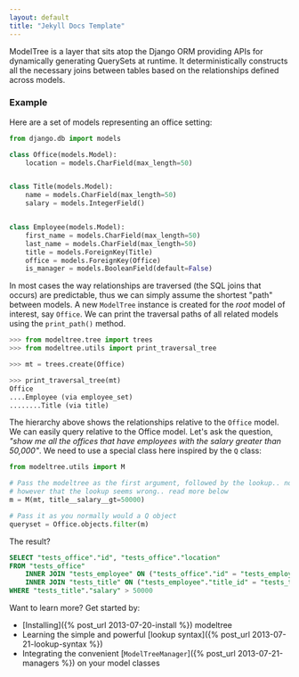 ```yaml
---
layout: default
title: "Jekyll Docs Template"
---
```


<div class=lead>ModelTree is a layer that sits atop the Django ORM providing APIs for dynamically generating QuerySets at runtime. It deterministically constructs all the necessary joins between tables based on the relationships defined across models.</div>


### Example

Here are a set of models representing an office setting:

```python
from django.db import models

class Office(models.Model):
    location = models.CharField(max_length=50)


class Title(models.Model):
    name = models.CharField(max_length=50)
    salary = models.IntegerField()


class Employee(models.Model):
    first_name = models.CharField(max_length=50)
    last_name = models.CharField(max_length=50)
    title = models.ForeignKey(Title)
    office = models.ForeignKey(Office)
    is_manager = models.BooleanField(default=False)
```

In most cases the way relationships are traversed (the SQL joins that occurs) are predictable, thus we can simply assume the shortest "path" between models. A new `ModelTree` instance is created for the _root_ model of interest, say `Office`. We can print the traversal paths of all related models using the `print_path()` method.

```python
>>> from modeltree.tree import trees
>>> from modeltree.utils import print_traversal_tree

>>> mt = trees.create(Office)

>>> print_traversal_tree(mt)
Office
....Employee (via employee_set)
........Title (via title)
```

The hierarchy above shows the relationships relative to the `Office` model. We can easily query relative to the Office model. Let's ask the question, _"show me all the offices that have employees with the salary greater than 50,000"_. We need to use a special class here inspired by the `Q` class:

```python
from modeltree.utils import M

# Pass the modeltree as the first argument, followed by the lookup.. notice
# however that the lookup seems wrong.. read more below
m = M(mt, title__salary__gt=50000)

# Pass it as you normally would a Q object
queryset = Office.objects.filter(m)
```

The result?

```sql
SELECT "tests_office"."id", "tests_office"."location"
FROM "tests_office"
    INNER JOIN "tests_employee" ON ("tests_office"."id" = "tests_employee"."office_id")
    INNER JOIN "tests_title" ON ("tests_employee"."title_id" = "tests_title"."id")
WHERE "tests_title"."salary" > 50000
```

Want to learn more? Get started by:

- [Installing]({% post_url 2013-07-20-install %}) modeltree
- Learning the simple and powerful [lookup syntax]({% post_url 2013-07-21-lookup-syntax %})
- Integrating the convenient [`ModelTreeManager`]({% post_url 2013-07-21-managers %}) on your model classes
